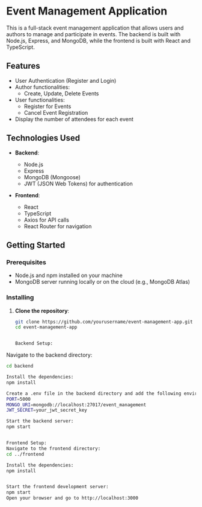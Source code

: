 # Event Management Application

This is a full-stack event management application that allows users and authors to manage and participate in events. The backend is built with Node.js, Express, and MongoDB, while the frontend is built with React and TypeScript.

## Features

- User Authentication (Register and Login)
- Author functionalities:
  - Create, Update, Delete Events
- User functionalities:
  - Register for Events
  - Cancel Event Registration
- Display the number of attendees for each event

## Technologies Used

- **Backend**:
  - Node.js
  - Express
  - MongoDB (Mongoose)
  - JWT (JSON Web Tokens) for authentication

- **Frontend**:
  - React
  - TypeScript
  - Axios for API calls
  - React Router for navigation

## Getting Started

### Prerequisites

- Node.js and npm installed on your machine
- MongoDB server running locally or on the cloud (e.g., MongoDB Atlas)

### Installing

1. **Clone the repository**:
   ```bash
   git clone https://github.com/yourusername/event-management-app.git
   cd event-management-app


   Backend Setup:

Navigate to the backend directory:

```bash
cd backend

Install the dependencies:
npm install

Create a .env file in the backend directory and add the following environment variables
PORT=5000
MONGO_URI=mongodb://localhost:27017/event_management
JWT_SECRET=your_jwt_secret_key

Start the backend server:
npm start


Frontend Setup:
Navigate to the frontend directory:
cd ../frontend

Install the dependencies:
npm install


Start the frontend development server:
npm start
Open your browser and go to http://localhost:3000

